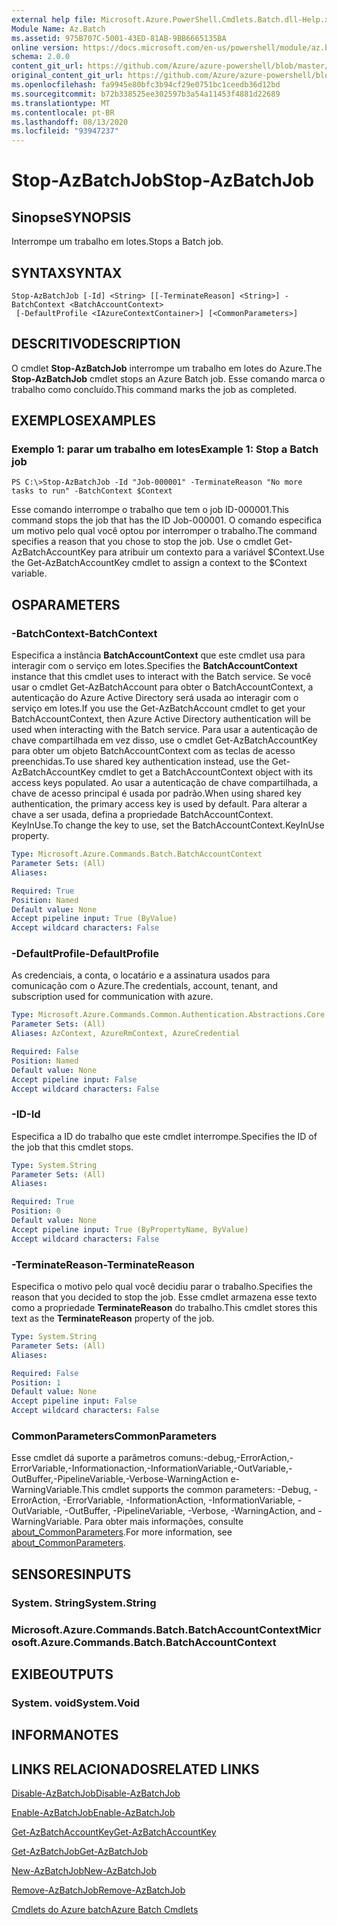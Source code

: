 ```yaml
---
external help file: Microsoft.Azure.PowerShell.Cmdlets.Batch.dll-Help.xml
Module Name: Az.Batch
ms.assetid: 975B707C-5001-43ED-81AB-9BB6665135BA
online version: https://docs.microsoft.com/en-us/powershell/module/az.batch/stop-azbatchjob
schema: 2.0.0
content_git_url: https://github.com/Azure/azure-powershell/blob/master/src/Batch/Batch/help/Stop-AzBatchJob.md
original_content_git_url: https://github.com/Azure/azure-powershell/blob/master/src/Batch/Batch/help/Stop-AzBatchJob.md
ms.openlocfilehash: fa9945e80bfc3b94cf29e0751bc1ceedb36d12bd
ms.sourcegitcommit: b72b338525ee302597b3a54a11453f4881d22689
ms.translationtype: MT
ms.contentlocale: pt-BR
ms.lasthandoff: 08/13/2020
ms.locfileid: "93947237"
---
```

# <span data-ttu-id="a375b-101">Stop-AzBatchJob</span><span class="sxs-lookup"><span data-stu-id="a375b-101">Stop-AzBatchJob</span></span>

## <span data-ttu-id="a375b-102">Sinopse</span><span class="sxs-lookup"><span data-stu-id="a375b-102">SYNOPSIS</span></span>
<span data-ttu-id="a375b-103">Interrompe um trabalho em lotes.</span><span class="sxs-lookup"><span data-stu-id="a375b-103">Stops a Batch job.</span></span>

## <span data-ttu-id="a375b-104">SYNTAX</span><span class="sxs-lookup"><span data-stu-id="a375b-104">SYNTAX</span></span>

```
Stop-AzBatchJob [-Id] <String> [[-TerminateReason] <String>] -BatchContext <BatchAccountContext>
 [-DefaultProfile <IAzureContextContainer>] [<CommonParameters>]
```

## <span data-ttu-id="a375b-105">DESCRITIVO</span><span class="sxs-lookup"><span data-stu-id="a375b-105">DESCRIPTION</span></span>
<span data-ttu-id="a375b-106">O cmdlet **Stop-AzBatchJob** interrompe um trabalho em lotes do Azure.</span><span class="sxs-lookup"><span data-stu-id="a375b-106">The **Stop-AzBatchJob** cmdlet stops an Azure Batch job.</span></span>
<span data-ttu-id="a375b-107">Esse comando marca o trabalho como concluído.</span><span class="sxs-lookup"><span data-stu-id="a375b-107">This command marks the job as completed.</span></span>

## <span data-ttu-id="a375b-108">EXEMPLOS</span><span class="sxs-lookup"><span data-stu-id="a375b-108">EXAMPLES</span></span>

### <span data-ttu-id="a375b-109">Exemplo 1: parar um trabalho em lotes</span><span class="sxs-lookup"><span data-stu-id="a375b-109">Example 1: Stop a Batch job</span></span>
```
PS C:\>Stop-AzBatchJob -Id "Job-000001" -TerminateReason "No more tasks to run" -BatchContext $Context
```

<span data-ttu-id="a375b-110">Esse comando interrompe o trabalho que tem o job ID-000001.</span><span class="sxs-lookup"><span data-stu-id="a375b-110">This command stops the job that has the ID Job-000001.</span></span>
<span data-ttu-id="a375b-111">O comando especifica um motivo pelo qual você optou por interromper o trabalho.</span><span class="sxs-lookup"><span data-stu-id="a375b-111">The command specifies a reason that you chose to stop the job.</span></span>
<span data-ttu-id="a375b-112">Use o cmdlet Get-AzBatchAccountKey para atribuir um contexto para a variável $Context.</span><span class="sxs-lookup"><span data-stu-id="a375b-112">Use the Get-AzBatchAccountKey cmdlet to assign a context to the $Context variable.</span></span>

## <span data-ttu-id="a375b-113">OS</span><span class="sxs-lookup"><span data-stu-id="a375b-113">PARAMETERS</span></span>

### <span data-ttu-id="a375b-114">-BatchContext</span><span class="sxs-lookup"><span data-stu-id="a375b-114">-BatchContext</span></span>
<span data-ttu-id="a375b-115">Especifica a instância **BatchAccountContext** que este cmdlet usa para interagir com o serviço em lotes.</span><span class="sxs-lookup"><span data-stu-id="a375b-115">Specifies the **BatchAccountContext** instance that this cmdlet uses to interact with the Batch service.</span></span>
<span data-ttu-id="a375b-116">Se você usar o cmdlet Get-AzBatchAccount para obter o BatchAccountContext, a autenticação do Azure Active Directory será usada ao interagir com o serviço em lotes.</span><span class="sxs-lookup"><span data-stu-id="a375b-116">If you use the Get-AzBatchAccount cmdlet to get your BatchAccountContext, then Azure Active Directory authentication will be used when interacting with the Batch service.</span></span> <span data-ttu-id="a375b-117">Para usar a autenticação de chave compartilhada em vez disso, use o cmdlet Get-AzBatchAccountKey para obter um objeto BatchAccountContext com as teclas de acesso preenchidas.</span><span class="sxs-lookup"><span data-stu-id="a375b-117">To use shared key authentication instead, use the Get-AzBatchAccountKey cmdlet to get a BatchAccountContext object with its access keys populated.</span></span> <span data-ttu-id="a375b-118">Ao usar a autenticação de chave compartilhada, a chave de acesso principal é usada por padrão.</span><span class="sxs-lookup"><span data-stu-id="a375b-118">When using shared key authentication, the primary access key is used by default.</span></span> <span data-ttu-id="a375b-119">Para alterar a chave a ser usada, defina a propriedade BatchAccountContext. KeyInUse.</span><span class="sxs-lookup"><span data-stu-id="a375b-119">To change the key to use, set the BatchAccountContext.KeyInUse property.</span></span>

```yaml
Type: Microsoft.Azure.Commands.Batch.BatchAccountContext
Parameter Sets: (All)
Aliases:

Required: True
Position: Named
Default value: None
Accept pipeline input: True (ByValue)
Accept wildcard characters: False
```

### <span data-ttu-id="a375b-120">-DefaultProfile</span><span class="sxs-lookup"><span data-stu-id="a375b-120">-DefaultProfile</span></span>
<span data-ttu-id="a375b-121">As credenciais, a conta, o locatário e a assinatura usados para comunicação com o Azure.</span><span class="sxs-lookup"><span data-stu-id="a375b-121">The credentials, account, tenant, and subscription used for communication with azure.</span></span>

```yaml
Type: Microsoft.Azure.Commands.Common.Authentication.Abstractions.Core.IAzureContextContainer
Parameter Sets: (All)
Aliases: AzContext, AzureRmContext, AzureCredential

Required: False
Position: Named
Default value: None
Accept pipeline input: False
Accept wildcard characters: False
```

### <span data-ttu-id="a375b-122">-ID</span><span class="sxs-lookup"><span data-stu-id="a375b-122">-Id</span></span>
<span data-ttu-id="a375b-123">Especifica a ID do trabalho que este cmdlet interrompe.</span><span class="sxs-lookup"><span data-stu-id="a375b-123">Specifies the ID of the job that this cmdlet stops.</span></span>

```yaml
Type: System.String
Parameter Sets: (All)
Aliases:

Required: True
Position: 0
Default value: None
Accept pipeline input: True (ByPropertyName, ByValue)
Accept wildcard characters: False
```

### <span data-ttu-id="a375b-124">-TerminateReason</span><span class="sxs-lookup"><span data-stu-id="a375b-124">-TerminateReason</span></span>
<span data-ttu-id="a375b-125">Especifica o motivo pelo qual você decidiu parar o trabalho.</span><span class="sxs-lookup"><span data-stu-id="a375b-125">Specifies the reason that you decided to stop the job.</span></span>
<span data-ttu-id="a375b-126">Esse cmdlet armazena esse texto como a propriedade **TerminateReason** do trabalho.</span><span class="sxs-lookup"><span data-stu-id="a375b-126">This cmdlet stores this text as the **TerminateReason** property of the job.</span></span>

```yaml
Type: System.String
Parameter Sets: (All)
Aliases:

Required: False
Position: 1
Default value: None
Accept pipeline input: False
Accept wildcard characters: False
```

### <span data-ttu-id="a375b-127">CommonParameters</span><span class="sxs-lookup"><span data-stu-id="a375b-127">CommonParameters</span></span>
<span data-ttu-id="a375b-128">Esse cmdlet dá suporte a parâmetros comuns:-debug,-ErrorAction,-ErrorVariable,-Informationaction,-InformationVariable,-OutVariable,-OutBuffer,-PipelineVariable,-Verbose-WarningAction e-WarningVariable.</span><span class="sxs-lookup"><span data-stu-id="a375b-128">This cmdlet supports the common parameters: -Debug, -ErrorAction, -ErrorVariable, -InformationAction, -InformationVariable, -OutVariable, -OutBuffer, -PipelineVariable, -Verbose, -WarningAction, and -WarningVariable.</span></span> <span data-ttu-id="a375b-129">Para obter mais informações, consulte [about_CommonParameters](http://go.microsoft.com/fwlink/?LinkID=113216).</span><span class="sxs-lookup"><span data-stu-id="a375b-129">For more information, see [about_CommonParameters](http://go.microsoft.com/fwlink/?LinkID=113216).</span></span>

## <span data-ttu-id="a375b-130">SENSORES</span><span class="sxs-lookup"><span data-stu-id="a375b-130">INPUTS</span></span>

### <span data-ttu-id="a375b-131">System. String</span><span class="sxs-lookup"><span data-stu-id="a375b-131">System.String</span></span>

### <span data-ttu-id="a375b-132">Microsoft.Azure.Commands.Batch.BatchAccountContext</span><span class="sxs-lookup"><span data-stu-id="a375b-132">Microsoft.Azure.Commands.Batch.BatchAccountContext</span></span>

## <span data-ttu-id="a375b-133">EXIBE</span><span class="sxs-lookup"><span data-stu-id="a375b-133">OUTPUTS</span></span>

### <span data-ttu-id="a375b-134">System. void</span><span class="sxs-lookup"><span data-stu-id="a375b-134">System.Void</span></span>

## <span data-ttu-id="a375b-135">INFORMA</span><span class="sxs-lookup"><span data-stu-id="a375b-135">NOTES</span></span>

## <span data-ttu-id="a375b-136">LINKS RELACIONADOS</span><span class="sxs-lookup"><span data-stu-id="a375b-136">RELATED LINKS</span></span>

[<span data-ttu-id="a375b-137">Disable-AzBatchJob</span><span class="sxs-lookup"><span data-stu-id="a375b-137">Disable-AzBatchJob</span></span>](./Disable-AzBatchJob.md)

[<span data-ttu-id="a375b-138">Enable-AzBatchJob</span><span class="sxs-lookup"><span data-stu-id="a375b-138">Enable-AzBatchJob</span></span>](./Enable-AzBatchJob.md)

[<span data-ttu-id="a375b-139">Get-AzBatchAccountKey</span><span class="sxs-lookup"><span data-stu-id="a375b-139">Get-AzBatchAccountKey</span></span>](./Get-AzBatchAccountKey.md)

[<span data-ttu-id="a375b-140">Get-AzBatchJob</span><span class="sxs-lookup"><span data-stu-id="a375b-140">Get-AzBatchJob</span></span>](./Get-AzBatchJob.md)

[<span data-ttu-id="a375b-141">New-AzBatchJob</span><span class="sxs-lookup"><span data-stu-id="a375b-141">New-AzBatchJob</span></span>](./New-AzBatchJob.md)

[<span data-ttu-id="a375b-142">Remove-AzBatchJob</span><span class="sxs-lookup"><span data-stu-id="a375b-142">Remove-AzBatchJob</span></span>](./Remove-AzBatchJob.md)

[<span data-ttu-id="a375b-143">Cmdlets do Azure batch</span><span class="sxs-lookup"><span data-stu-id="a375b-143">Azure Batch Cmdlets</span></span>](/powershell/module/az.batch)


